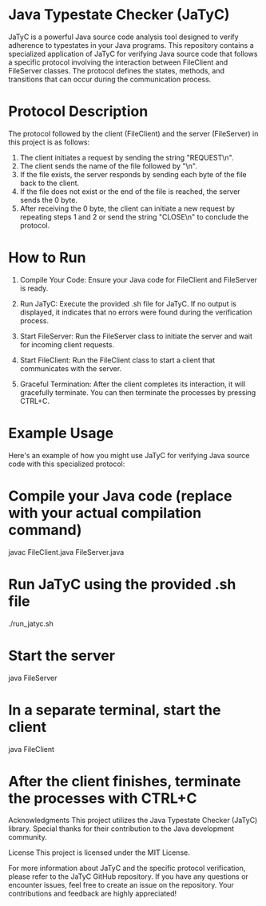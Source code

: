 # Java Typestate Checker (JaTyC)

JaTyC is a powerful Java source code analysis tool designed to verify adherence to typestates in your Java programs.
This repository contains a specialized application of JaTyC for verifying Java source code that follows a specific protocol involving the interaction between FileClient and FileServer classes. The protocol defines the states, methods, and transitions that can occur during the communication process.

# Protocol Description
The protocol followed by the client (FileClient) and the server (FileServer) in this project is as follows:

1. The client initiates a request by sending the string "REQUEST\n".
2. The client sends the name of the file followed by "\n".
3. If the file exists, the server responds by sending each byte of the file back to the client.
4. If the file does not exist or the end of the file is reached, the server sends the 0 byte.
5. After receiving the 0 byte, the client can initiate a new request by repeating steps 1 and 2 or send the string "CLOSE\n" to conclude the protocol.

# How to Run

1. Compile Your Code: Ensure your Java code for FileClient and FileServer is ready.

2. Run JaTyC: Execute the provided .sh file for JaTyC. If no output is displayed, it indicates that no errors were found during the verification process.

3. Start FileServer: Run the FileServer class to initiate the server and wait for incoming client requests.

4. Start FileClient: Run the FileClient class to start a client that communicates with the server.

5. Graceful Termination: After the client completes its interaction, it will gracefully terminate. You can then terminate the processes by pressing CTRL+C.

# Example Usage
Here's an example of how you might use JaTyC for verifying Java source code with this specialized protocol:

# Compile your Java code (replace with your actual compilation command)
javac FileClient.java FileServer.java

# Run JaTyC using the provided .sh file
./run_jatyc.sh

# Start the server
java FileServer

# In a separate terminal, start the client
java FileClient

# After the client finishes, terminate the processes with CTRL+C

Acknowledgments
This project utilizes the Java Typestate Checker (JaTyC) library. Special thanks for their contribution to the Java development community.

License
This project is licensed under the MIT License.

For more information about JaTyC and the specific protocol verification, please refer to the JaTyC GitHub repository. If you have any questions or encounter issues, feel free to create an issue on the repository. Your contributions and feedback are highly appreciated!
